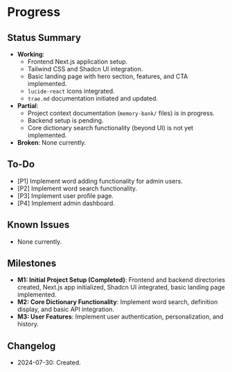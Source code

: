# Progress
## Status Summary
- **Working**: 
  - Frontend Next.js application setup.
  - Tailwind CSS and Shadcn UI integration.
  - Basic landing page with hero section, features, and CTA implemented.
  - `lucide-react` icons integrated.
  - `trae.md` documentation initiated and updated.
- **Partial**: 
  - Project context documentation (`memory-bank/` files) is in progress.
  - Backend setup is pending.
  - Core dictionary search functionality (beyond UI) is not yet implemented.
- **Broken**: None currently.

## To-Do
- [P1] Implement word adding functionality for admin users.
- [P2] Implement word search functionality.
- [P3] Implement user profile page.
- [P4] Implement admin dashboard.

## Known Issues
- None currently.

## Milestones
- **M1: Initial Project Setup (Completed)**: Frontend and backend directories created, Next.js app initialized, Shadcn UI integrated, basic landing page implemented.
- **M2: Core Dictionary Functionality**: Implement word search, definition display, and basic API integration.
- **M3: User Features**: Implement user authentication, personalization, and history.

## Changelog
- 2024-07-30: Created.